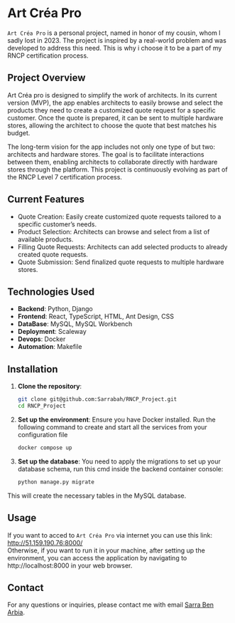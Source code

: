 # Art Créa Pro

`Art Créa Pro` is a personal project, named in honor of my cousin, whom I sadly lost in 2023.
The project is inspired by a real-world problem and was developed to address this need.
This is why i choose it to be a part of my RNCP certification process.

## Project Overview
Art Créa pro is designed to simplify the work of architects. In its current version (MVP), the app enables architects to easily browse and select the products they need to create a customized quote request for a specific customer.
Once the quote is prepared, it can be sent to multiple hardware stores, allowing the architect to choose the quote that best matches his budget.

The long-term vision for the app includes not only one type of but two: architects and hardware stores. The goal is to facilitate interactions between them, enabling architects to collaborate directly with hardware stores through the platform. This project is continuously evolving as part of the RNCP Level 7 certification process.

## Current Features
 
- Quote Creation: Easily create customized quote requests tailored to a specific customer’s needs.
- Product Selection: Architects can browse and select from a list of available products.
- Filling Quote Requests: Architects can add selected products to already created quote requests.
- Quote Submission: Send finalized quote requests to multiple hardware stores.

## Technologies Used

- **Backend**: Python, Django
- **Frontend**: React, TypeScript, HTML, Ant Design, CSS
- **DataBase**: MySQL, MySQL Workbench 
- **Deployment**: Scaleway
- **Devops**: Docker
- **Automation**: Makefile

## Installation

1. **Clone the repository**:
   ```bash
   git clone git@github.com:Sarrabah/RNCP_Project.git
   cd RNCP_Project
2. **Set up the environment**:
Ensure you have Docker installed.
Run the following command to create and start all the services from your configuration file
    ```bash
    docker compose up
3. **Set up the database**:
You need to apply the migrations to set up your database schema, run this cmd inside the backend container console:
    ```bash
    python manage.py migrate
This will create the necessary tables in the MySQL database.

## Usage
If you want to acced to `Art Créa Pro` via internet you can use this link: http://51.159.190.76:8000/ \
Otherwise, if you want to run it in your machine, after setting up the environment, you can access the application by navigating to http://localhost:8000 in your web browser.

## Contact
For any questions or inquiries, please contact me with email [Sarra Ben Arbia](mailto:sarrabenarbia1996@gmail.com).

